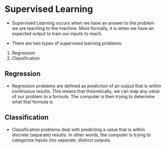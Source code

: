 # Supervised Learning
- Supervised Learning occurs when we have an answer to the problem we are teaching to the machine. More formally, it is when we have an expected output to train our inputs to reach.

- There are two types of supervised learning problems:
1. Regression
2. Classification

## Regression
- Regression problems are defined as prediction of an output that is within continuous results. This means that theoretically, we can map any value of our problem to a formula. The computer is then trying to determine what that formula is.

## Classification
- Classification problems deal with predicting a value that is within discrete (separate) results. In other words, the computer is trying to categorize inputs into separate, distinct outputs.
